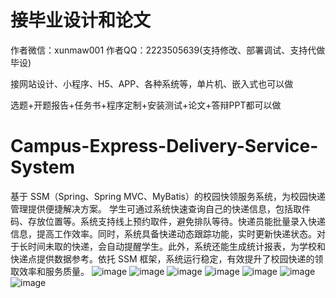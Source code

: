 # 接毕业设计和论文
作者微信：xunmaw001  作者QQ：2223505639(支持修改、部署调试、支持代做毕设)

接网站设计、小程序、H5、APP、各种系统等，单片机、嵌入式也可以做

选题+开题报告+任务书+程序定制+安装测试+论文+答辩PPT都可以做
# Campus-Express-Delivery-Service-System
基于 SSM（Spring、Spring MVC、MyBatis）的校园快领服务系统，为校园快递管理提供便捷解决方案。  学生可通过系统快速查询自己的快递信息，包括取件码、存放位置等。系统支持线上预约取件，避免排队等待。快递员能批量录入快递信息，提高工作效率。同时，系统具备快递动态跟踪功能，实时更新快递状态。对于长时间未取的快递，会自动提醒学生。此外，系统还能生成统计报表，为学校和快递点提供数据参考。依托 SSM 框架，系统运行稳定，有效提升了校园快递的领取效率和服务质量。 
![image](https://github.com/user-attachments/assets/7068c475-ffbf-46fc-ba79-aa31551dd2cb)
![image](https://github.com/user-attachments/assets/a457623b-15d0-4cd8-96d9-389ef951f3e7)
![image](https://github.com/user-attachments/assets/f390c945-6d36-4f86-afab-3b640f0b0294)
![image](https://github.com/user-attachments/assets/095a84b4-2e8a-4079-a2b5-5e76034b08ae)
![image](https://github.com/user-attachments/assets/af09197f-84a6-4cad-983d-59496364d515)
![image](https://github.com/user-attachments/assets/21b2cf79-bb6b-4c5d-b83b-ac1ec8bcebfb)
![image](https://github.com/user-attachments/assets/3ac59f1f-77e2-4f9b-aabe-ee762c1cec9a)
